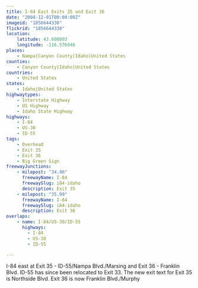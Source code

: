 ```yaml
---
title: I-84 East Exits 35 and Exit 36
date: "2004-12-01T00:00:00Z"
imageid: "1856644330"
flickrid: "1856644330"
location:
    latitude: 43.600803
    longitude: -116.576946
places:
    - Nampa|Canyon County|Idaho|United States
counties:
    - Canyon County|Idaho|United States
countries:
    - United States
states:
    - Idaho|United States
highwaytypes:
    - Interstate Highway
    - US Highway
    - Idaho State Highway
highways:
    - I-84
    - US-30
    - ID-55
tags:
    - Overhead
    - Exit 35
    - Exit 36
    - Big Green Sign
freewayJunctions:
    - milepost: "34.96"
      freewayName: I-84
      freewaySlug: i84-idaho
      description: Exit 35
    - milepost: "35.99"
      freewayName: I-84
      freewaySlug: i84-idaho
      description: Exit 36
overlaps:
    - name: I-84/US-30/ID-55
      highways:
        - I-84
        - US-30
        - ID-55

---
```

I-84 east at Exit 35 - ID-55/Nampa Blvd./Marsing and Exit 36 - Franklin Blvd.  ID-55 has since been relocated to Exit 33.  The new exit text for Exit 35 is Northside Blvd.  Exit 36 is now Franklin Blvd./Murphy